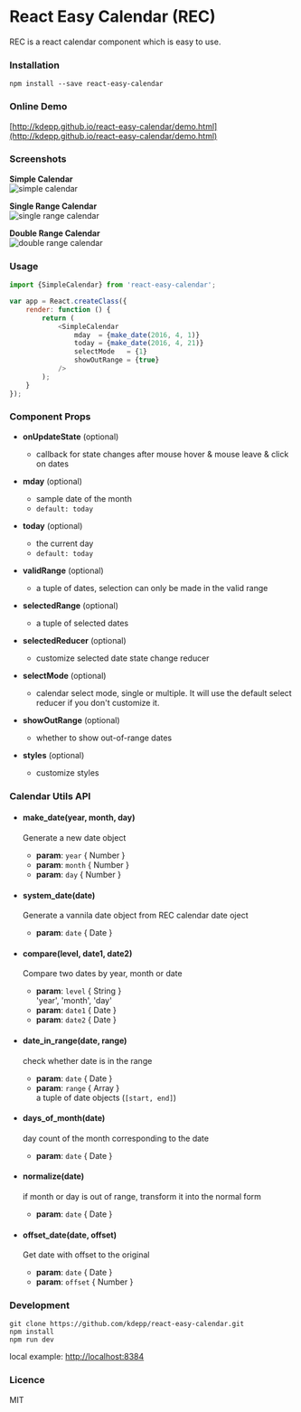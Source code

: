 # React Easy Calendar (REC)

REC is a react calendar component which is easy to use.

### Installation

```
npm install --save react-easy-calendar
```

### Online Demo

[http://kdepp.github.io/react-easy-calendar/demo.html](http://kdepp.github.io/react-easy-calendar/demo.html)

### Screenshots

**Simple Calendar**   
![simple calendar](https://cloud.githubusercontent.com/assets/461599/14698415/19c78fc0-07c1-11e6-9f17-6c7eb27708c7.png)

**Single Range Calendar**   
![single range calendar](https://cloud.githubusercontent.com/assets/461599/14698414/199d41e8-07c1-11e6-9058-8bf79a049179.png)

**Double Range Calendar**   
![double range calendar](https://cloud.githubusercontent.com/assets/461599/14698413/199c5eb8-07c1-11e6-80e8-6d3b3fffee8a.png)

### Usage

``` js
import {SimpleCalendar} from 'react-easy-calendar';

var app = React.createClass({
    render: function () {
        return (
            <SimpleCalendar
                mday  = {make_date(2016, 4, 1)}
                today = {make_date(2016, 4, 21)}
                selectMode   = {1}
                showOutRange = {true}
            />
        );
    }
});
```

### Component Props

- **onUpdateState** (optional)
    - callback for state changes after mouse hover & mouse leave & click on dates

- **mday** (optional)
    - sample date of the month
    - ```default: today```

- **today** (optional)
    - the current day
    - ```default: today```

- **validRange** (optional)
    - a tuple of dates, selection can only be made in the valid range

- **selectedRange** (optional)
    - a tuple of selected dates

- **selectedReducer** (optional)
    - customize selected date state change reducer

- **selectMode** (optional)
    - calendar select mode, single or multiple. It will use the default select reducer if you don't customize it.

- **showOutRange** (optional)
    - whether to show out-of-range dates

- **styles** (optional)
    - customize styles


### Calendar Utils API

- #### make_date(year, month, day)
    Generate a new date object
    - **param**: `year` { Number }
    - **param**: `month` { Number }
    - **param**: `day` { Number }

- #### system_date(date)
    Generate a vannila date object from REC calendar date oject
    - **param**: `date` { Date }

- #### compare(level, date1, date2)
    Compare two dates by year, month or date
    - **param**: `level` { String }    
        'year', 'month', 'day'
    - **param**: `date1` { Date }
    - **param**: `date2` { Date }

- #### date_in_range(date, range)
    check whether date is in the range
    - **param**: `date` { Date }
    - **param**: `range` { Array }   
        a tuple of date objects (`[start, end]`)

- #### days_of_month(date)
    day count of the month corresponding to the date
    - **param**: `date` { Date }   

- #### normalize(date)
    if month or day is out of range, transform it into the normal form
    - **param**: `date` { Date }   

- #### offset_date(date, offset)
    Get date with offset to the original
    - **param**: `date` { Date }   
    - **param**: `offset` { Number }   

### Development

```
git clone https://github.com/kdepp/react-easy-calendar.git
npm install
npm run dev
```

local example: [http://localhost:8384](http://localhost:8384)

### Licence

MIT
